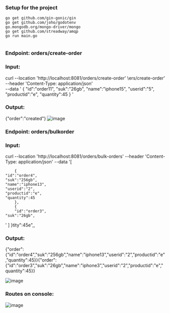 ### Setup for the project
```
go get github.com/gin-gonic/gin
go get github.com/joho/godotenv
go.mongodb.org/mongo-driver/mongo
go get github.com/streadway/amqp
go run main.go


```

### Endpoint: orders/create-order

### Input:

 curl --location 'http://localhost:8081/orders/create-order' \ers/create-order' \
--header 'Content-Type: application/json' \
--data '   {
    "id":"order11",
    "suk":"26gb",
    "name":"iphone15",
    "userid":"5",
    "productid":"e",
    "quantity":45
    }
'


### Output:


{"order":"created"}
![image](https://github.com/user-attachments/assets/1d25d131-86fb-447b-8f09-3090fd358981)

### Endpoint: orders/bulkorder
### Input: 
curl --location 'http://localhost:8081/orders/bulk-orders' --header 'Content-Type: application/json' --data '[
    
        {
    "id":"order4",
    "suk":"256gb",
    "name":"iphone13",
    "userid":"2",
    "productid":"e",
    "quantity":45
        },
        {
        "id":"order3",
    "suk":"26gb",
'   ]   }tity":45e",,

### Output:


{"order":{"id":"order4","suk":"256gb","name":"iphone13","userid":"2","productid":"e","quantity":45}}{"order":{"id":"order3","suk":"26gb","name":"iphone3","userid":"2","productid":"e","quantity":45}}

![image](https://github.com/user-attachments/assets/9ff45c7a-cd92-4718-bdfc-8b5da2bb1563)

### Routes on console:

![image](https://github.com/user-attachments/assets/03ba8a19-9e74-4038-aecf-f659d679c416)




